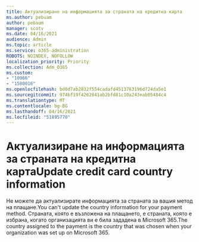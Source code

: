 ```yaml
---
title: Актуализиране на информацията за страната на кредитна карта
ms.author: pebuam
author: pebaum
manager: scotv
ms.date: 04/16/2021
audience: Admin
ms.topic: article
ms.service: o365-administration
ROBOTS: NOINDEX, NOFOLLOW
localization_priority: Priority
ms.collection: Adm_O365
ms.custom:
- "10966"
- "1500016"
ms.openlocfilehash: bd0d7ab2832f554cadafd4513763196d724da5e1
ms.sourcegitcommit: 974bf19f4262841ab2bfd81c10a243eab05484c4
ms.translationtype: MT
ms.contentlocale: bg-BG
ms.lasthandoff: 04/16/2021
ms.locfileid: "51895770"
---
```

# <a name="update-credit-card-country-information"></a><span data-ttu-id="510a7-102">Актуализиране на информацията за страната на кредитна карта</span><span class="sxs-lookup"><span data-stu-id="510a7-102">Update credit card country information</span></span>

<span data-ttu-id="510a7-103">Не можете да актуализирате информацията за страната за вашия метод на плащане.</span><span class="sxs-lookup"><span data-stu-id="510a7-103">You can't update the country information for your payment method.</span></span> <span data-ttu-id="510a7-104">Страната, която е възложена на плащането, е страната, която е избрана, когато организацията ви е била зададена в Microsoft 365.</span><span class="sxs-lookup"><span data-stu-id="510a7-104">The country assigned to the payment is the country that was chosen when your organization was set up on Microsoft 365.</span></span> 